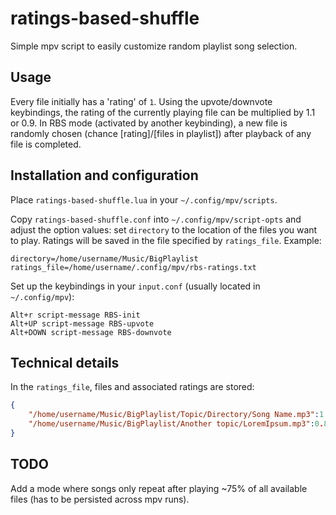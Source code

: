 ratings-based-shuffle
=====================

Simple mpv script to easily customize random playlist song selection.

Usage
-----

Every file initially has a 'rating' of `1`. Using the upvote/downvote keybindings, the rating of the currently playing file can be multiplied by 1.1 or 0.9. In RBS mode (activated by another keybinding), a new file is randomly chosen (chance [rating]/[files in playlist]) after playback of any file is completed.

Installation and configuration
------------------------------

Place `ratings-based-shuffle.lua` in your `~/.config/mpv/scripts`.

Copy `ratings-based-shuffle.conf` into `~/.config/mpv/script-opts` and adjust the option values: set `directory` to the location of the files you want to play. Ratings will be saved in the file specified by `ratings_file`. Example:

```
directory=/home/username/Music/BigPlaylist
ratings_file=/home/username/.config/mpv/rbs-ratings.txt
```

Set up the keybindings in your `input.conf` (usually located in `~/.config/mpv`):

```
Alt+r script-message RBS-init
Alt+UP script-message RBS-upvote
Alt+DOWN script-message RBS-downvote
```

Technical details
-----------------

In the `ratings_file`, files and associated ratings are stored:

```json
{
	"/home/username/Music/BigPlaylist/Topic/Directory/Song Name.mp3":1.100000,
	"/home/username/Music/BigPlaylist/Another topic/LoremIpsum.mp3":0.810000
}
```

TODO
----

Add a mode where songs only repeat after playing ~75% of all available files (has to be persisted across mpv runs).
